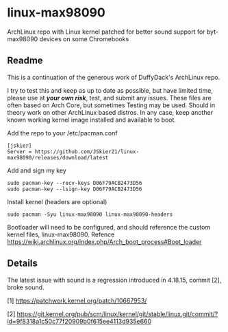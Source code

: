 # linux-max98090
ArchLinux repo with Linux kernel patched for better sound support for byt-max98090 devices on some Chromebooks

## Readme

This is a continuation of the generous work of DuffyDack's ArchLinux repo. 

I try to test this and keep as up to date as possible, but have limited time, please use at ***your own risk***, test, and submit any issues. These files are often based on Arch Core, but sometimes Testing may be used. Should in theory work on other ArchLinux based distros. In any case, keep another known working kernel image installed and available to boot. 

Add the repo to your /etc/pacman.conf

	[jskier]
	Server = https://github.com/JSkier21/linux-max98090/releases/download/latest

Add and sign my key

	sudo pacman-key --recv-keys D06F79ACB2473D56
	sudo pacman-key --lsign-key D06F79ACB2473D56

 Install kernel (headers are optional)

	sudo pacman -Syu linux-max98090 linux-max98090-headers

Bootloader will need to be configured, and should reference the custom kernel files, linux-max98090. Refence https://wiki.archlinux.org/index.php/Arch_boot_process#Boot_loader

## Details

The latest issue with sound is a regression introduced in 4.18.15, commit [2], broke sound. 

[1] https://patchwork.kernel.org/patch/10667953/

[2] https://git.kernel.org/pub/scm/linux/kernel/git/stable/linux.git/commit/?id=9f8318a1c50c77f20909b0f615ee4113d935e660
